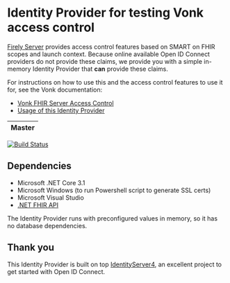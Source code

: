 # Identity Provider for testing Vonk access control

[Firely Server](https://server.fire.ly) provides access control features based on SMART on FHIR scopes and launch context. Because online available Open ID Connect providers do not provide these claims, we provide you with a simple in-memory Identity Provider that **can** provide these claims.

For instructions on how to use this and the access control features to use it for, see the Vonk documentation:

- [Vonk FHIR Server Access Control](https://docs.fire.ly/firelyserver/security/accesscontrol.html)
- [Usage of this Identity Provider](http://docs.fire.ly/firelyserver/deployment/identityprovider.html)

|Master|
|---|
[![Build Status](https://firely.visualstudio.com/Vonk.IdentityServer.Test/_apis/build/status/FirelyTeam.Vonk.IdentityServer.Test?repoName=FirelyTeam%2FVonk.IdentityServer.Test&branchName=main)](https://firely.visualstudio.com/Vonk.IdentityServer.Test/_build/latest?definitionId=27&repoName=FirelyTeam%2FVonk.IdentityServer.Test&branchName=main)

## Dependencies

- Microsoft .NET Core 3.1
- Microsoft Windows (to run Powershell script to generate SSL certs)
- Microsoft Visual Studio
- [.NET FHIR API](https://github.com/FirelyTeam/firely-net-sdk)

The Identity Provider runs with preconfigured values in memory, so it has no database dependencies.

## Thank you

This Identity Provider is built on top [IdentityServer4](https://github.com/IdentityServer/IdentityServer4), an excellent project to get started with Open ID Connect.
